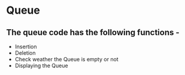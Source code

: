 # Queue
## The queue code has the following functions - 
- Insertion
- Deletion
- Check weather the Queue is empty or not
- Displaying the Queue
